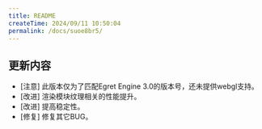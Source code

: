 ```yaml
---
title: README
createTime: 2024/09/11 10:50:04
permalink: /docs/suoe8br5/
---
```

## 更新内容

* [注意] 此版本仅为了匹配Egret Engine 3.0的版本号，还未提供webgl支持。
* [改进] 渲染模块纹理相关的性能提升。
* [改进] 提高稳定性。
* [修复] 修复其它BUG。
